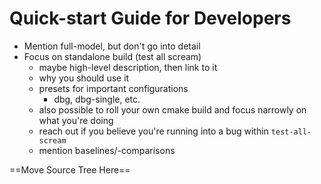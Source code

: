 # Quick-start Guide for Developers

- Mention full-model, but don't go into detail
- Focus on standalone build (test all scream)
  - maybe high-level description, then link to it
  - why you should use it
  - presets for important configurations
    - dbg, dbg-single, etc.
  - also possible to roll your own cmake build and focus narrowly on what you're doing
  - reach out if you believe you're running into a bug within `test-all-scream`
  - mention baselines/-comparisons
  

==Move Source Tree Here==
